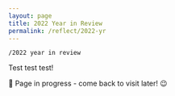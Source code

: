 ```yaml
---
layout: page
title: 2022 Year in Review
permalink: /reflect/2022-yr
---
```


`/2022 year in review`

Test test test!

🚧 Page in progress - come back to visit later! 😉 

<style>
  .wrapper {
    max-width: 58em;
  }
</style>